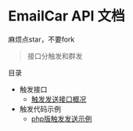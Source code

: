 # EmailCar API 文档

麻烦点star，不要fork

> 接口分触发和群发

目录

* 触发接口
    * [触发发送接口概况](https://github.com/dreamant/emailcar_api_docs/issues/1)
* 触发代码示例
    * [php版触发发送示例](https://github.com/dreamant/emailcar_api_docs/issues/1)
